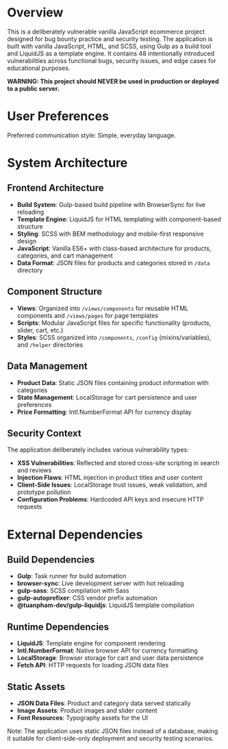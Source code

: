 # Overview

This is a deliberately vulnerable vanilla JavaScript ecommerce project designed for bug bounty practice and security testing. The application is built with vanilla JavaScript, HTML, and SCSS, using Gulp as a build tool and LiquidJS as a template engine. It contains 48 intentionally introduced vulnerabilities across functional bugs, security issues, and edge cases for educational purposes.

**WARNING: This project should NEVER be used in production or deployed to a public server.**

# User Preferences

Preferred communication style: Simple, everyday language.

# System Architecture

## Frontend Architecture
- **Build System**: Gulp-based build pipeline with BrowserSync for live reloading
- **Template Engine**: LiquidJS for HTML templating with component-based structure
- **Styling**: SCSS with BEM methodology and mobile-first responsive design
- **JavaScript**: Vanilla ES6+ with class-based architecture for products, categories, and cart management
- **Data Format**: JSON files for products and categories stored in `/data` directory

## Component Structure
- **Views**: Organized into `/views/components` for reusable HTML components and `/views/pages` for page templates
- **Scripts**: Modular JavaScript files for specific functionality (products, slider, cart, etc.)
- **Styles**: SCSS organized into `/components`, `/config` (mixins/variables), and `/helper` directories

## Data Management
- **Product Data**: Static JSON files containing product information with categories
- **State Management**: LocalStorage for cart persistence and user preferences
- **Price Formatting**: Intl.NumberFormat API for currency display

## Security Context
The application deliberately includes various vulnerability types:
- **XSS Vulnerabilities**: Reflected and stored cross-site scripting in search and reviews
- **Injection Flaws**: HTML injection in product titles and user content
- **Client-Side Issues**: LocalStorage trust issues, weak validation, and prototype pollution
- **Configuration Problems**: Hardcoded API keys and insecure HTTP requests

# External Dependencies

## Build Dependencies
- **Gulp**: Task runner for build automation
- **browser-sync**: Live development server with hot reloading
- **gulp-sass**: SCSS compilation with Sass
- **gulp-autoprefixer**: CSS vendor prefix automation
- **@tuanpham-dev/gulp-liquidjs**: LiquidJS template compilation

## Runtime Dependencies
- **LiquidJS**: Template engine for component rendering
- **Intl.NumberFormat**: Native browser API for currency formatting
- **LocalStorage**: Browser storage for cart and user data persistence
- **Fetch API**: HTTP requests for loading JSON data files

## Static Assets
- **JSON Data Files**: Product and category data served statically
- **Image Assets**: Product images and slider content
- **Font Resources**: Typography assets for the UI

Note: The application uses static JSON files instead of a database, making it suitable for client-side-only deployment and security testing scenarios.